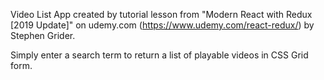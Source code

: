 Video List App created by tutorial lesson from "Modern React with Redux [2019 Update]" on udemy.com (https://www.udemy.com/react-redux/) by Stephen Grider.

Simply enter a search term to return a list of playable videos in CSS Grid form.
